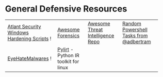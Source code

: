 # General Defensive Resources

|                                                                                                            |                                                                               |                                                                                             |                                                                                                |
| ---------------------------------------------------------------------------------------------------------- | ----------------------------------------------------------------------------- | ------------------------------------------------------------------------------------------- | ---------------------------------------------------------------------------------------------- |
| [Atlant Security Windows Hardening Scripts](https://github.com/atlantsecurity/windows-hardening-scripts) ! | [Awesome Forensics](https://cugu.github.io/awesome-forensics/)                | [Awesome Threat Intelligence Repo](https://github.com/hslatman/awesome-threat-intelligence) | [Random Powershell Tasks from @adbertram](https://github.com/adbertram/Random-PowerShell-Work) |
| [EyeHateMalwares](https://eyehatemalwares.com/) !                                                          | [Pylirt](https://github.com/anil-yelken/pylirt) - Python IR toolkit for linux |                                                                                             |                                                                                                |
